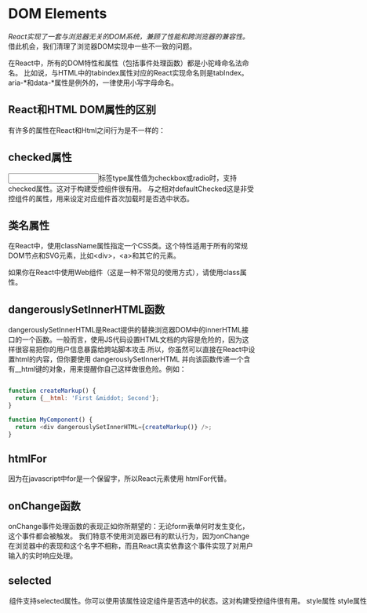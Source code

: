 # DOM Elements

*React实现了一套与浏览器无关的DOM系统，兼顾了性能和跨浏览器的兼容性。* 借此机会，我们清理了浏览器DOM实现中一些不一致的问题。

在React中，所有的DOM特性和属性（包括事件处理函数）都是小驼峰命名法命名。
比如说，与HTML中的tabindex属性对应的React实现命名则是tabIndex。aria-*和data-*属性是例外的，一律使用小写字母命名。

## React和HTML DOM属性的区别

有许多的属性在React和Html之间行为是不一样的：

## checked属性

<input>标签type属性值为checkbox或radio时，支持checked属性。这对于构建受控组件很有用。
与之相对defaultChecked这是非受控组件的属性，用来设定对应组件首次加载时是否选中状态。

## 类名属性

在React中，使用className属性指定一个CSS类。这个特性适用于所有的常规DOM节点和SVG元素，比如\<div\>，\<a\>和其它的元素。

如果你在React中使用Web组件（这是一种不常见的使用方式），请使用class属性。

## dangerouslySetInnerHTML函数

dangerouslySetInnerHTML是React提供的替换浏览器DOM中的innerHTML接口的一个函数。一般而言，使用JS代码设置HTML文档的内容是危险的，因为这样很容易把你的用户信息暴露给跨站脚本攻击.所以，你虽然可以直接在React中设置html的内容，但你要使用 dangerouslySetInnerHTML 并向该函数传递一个含有__html键的对象，用来提醒你自己这样做很危险。例如：

```javascript

function createMarkup() {
  return {__html: 'First &middot; Second'};
}

function MyComponent() {
  return <div dangerouslySetInnerHTML={createMarkup()} />;
}

```

## htmlFor

因为在javascript中for是一个保留字，所以React元素使用 htmlFor代替。

## onChange函数

onChange事件处理函数的表现正如你所期望的：无论form表单何时发生变化，这个事件都会被触发。
我们特意不使用浏览器已有的默认行为，因为onChange在浏览器中的表现和这个名字不相称，而且React真实依靠这个事件实现了对用户输入的实时响应处理。

## selected

<option>组件支持selected属性。你可以使用该属性设定组件是否选中的状态。这对构建受控组件很有用。

## style属性

style属性接受一个键为小驼峰命名法命名的javascript对象作为值，而不是像css字符串。
这和DOM中style属性接受javascript对象对象key的命名方式保持一致性，更高效而且能够防止跨站脚本（XSS）的安全漏洞。例如：

```javascript

const divStyle = {
  color: 'blue',
  backgroundImage: 'url(' + imgUrl + ')',
};

function HelloWorldComponent() {
  return <div style={divStyle}>Hello World!</div>;
}

```

要注意，样式属性不会自动补齐前缀的。为了支持旧的浏览器，你需要手动支持相关的样式特性：

```javascript

const divStyle = {
  WebkitTransition: 'all', // note the capital 'W' here
  msTransition: 'all' // 'ms' is the only lowercase vendor prefix
};

function ComponentWithTransition() {
  return <div style={divStyle}>This should work cross-browser</div>;
}

```

样式key使用小驼峰命名法是为了和JS访问DOM特性对对象的处理保持一致性（例如 node.style.backgroundImage）。
浏览器后缀除了ms以外，都应该以大写字母开头。这就是为什么WebkitTransition有一个大写字母W。

## suppressContentEditableWarning

一般来说，当一个拥有子节点的元素被标记为contentEditable时，React会发出一个警告信息，因为此时contentEditable是无效的。
这个属性会触发这样的警告信息。一般不要使用这个属性，除非你要构建一个类似Draft.js这样需要手动处理contentEditable属性的库。

## value

<input> 和 <textarea> 组件都支持value属性。
你可以使用该属性设置组件的值。这对构建受控组件非常有用。defaultValue属性对应的是非受控组件的属性，用来设置组件第一次加载时的值。

## 所有受支持的HTML属性

React支持以下所有的属性，同时也支持所有的data-* 和 aria-*属性：

    accept acceptCharset accessKey action allowFullScreen allowTransparency alt
    async autoComplete autoFocus autoPlay capture cellPadding cellSpacing challenge
    charSet checked cite classID className colSpan cols content contentEditable
    contextMenu controls coords crossOrigin data dateTime default defer dir
    disabled download draggable encType form formAction formEncType formMethod
    formNoValidate formTarget frameBorder headers height hidden high href hrefLang
    htmlFor httpEquiv icon id inputMode integrity is keyParams keyType kind label
    lang list loop low manifest marginHeight marginWidth max maxLength media
    mediaGroup method min minLength multiple muted name noValidate nonce open
    optimum pattern placeholder poster preload profile radioGroup readOnly rel
    required reversed role rowSpan rows sandbox scope scoped scrolling seamless
    selected shape size sizes span spellCheck src srcDoc srcLang srcSet start step
    style summary tabIndex target title type useMap value width wmode wrap

React也支持以下这些RDFa属性（有几个RDFa属性和HTML属性重叠，所以不包含在以下列表中）：

    about datatype inlist prefix property resource typeof vocab
    
而且，React也支持下列非标准属性：

- autoCapitalize autoCorrect for Mobile Safari.
- color for <link rel="mask-icon" /> in Safari.
- itemProp itemScope itemType itemRef itemID for HTML5 microdata.
- security for older versions of Internet Explorer.
- unselectable for Internet Explorer.
- results autoSave for WebKit/Blink input fields of type search.
